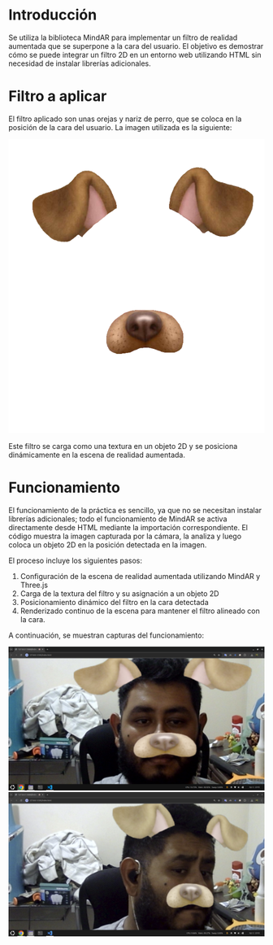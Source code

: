 # Introducción

Se utiliza la biblioteca MindAR para implementar un filtro de realidad aumentada que se superpone a la cara del usuario. El objetivo es demostrar cómo se puede integrar un filtro 2D en un entorno web utilizando HTML sin necesidad de instalar librerías adicionales.

# Filtro a aplicar

El filtro aplicado son unas orejas y nariz de perro, que se coloca en la posición de la cara del usuario. La imagen utilizada es la siguiente:

![Imagen perro](./images/face.png)

Este filtro se carga como una textura en un objeto 2D y se posiciona dinámicamente en la escena de realidad aumentada.

# Funcionamiento

El funcionamiento de la práctica es sencillo, ya que no se necesitan instalar librerías adicionales; todo el funcionamiento de MindAR se activa directamente desde HTML mediante la importación correspondiente. El código muestra la imagen capturada por la cámara, la analiza y luego coloca un objeto 2D en la posición detectada en la imagen.

El proceso incluye los siguientes pasos:
1. Configuración de la escena de realidad aumentada utilizando MindAR y Three.js
2. Carga de la textura del filtro y su asignación a un objeto 2D
3. Posicionamiento dinámico del filtro en la cara detectada
4. Renderizado continuo de la escena para mantener el filtro alineado con la cara.

A continuación, se muestran capturas del funcionamiento:

![Funcionamiento](./images/face1.png)
![Funcionamiento](./images/face2.png)
